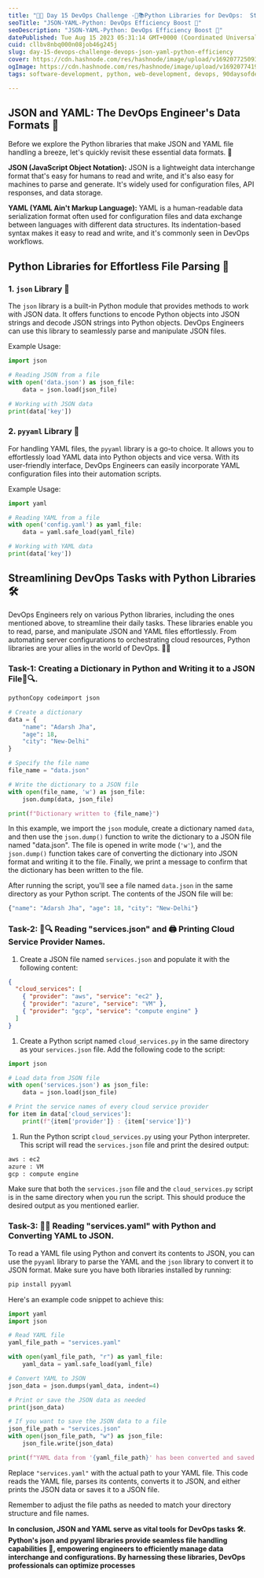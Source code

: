 ```yaml
---
title: "🚀📅 Day 15 DevOps Challenge -🐍📚Python Libraries for DevOps:  Streamlining JSON and YAML Handling with Ease 🚀"
seoTitle: "JSON-YAML-Python: DevOps Efficiency Boost 🚀"
seoDescription: "JSON-YAML-Python: DevOps Efficiency Boost 🚀"
datePublished: Tue Aug 15 2023 05:31:14 GMT+0000 (Coordinated Universal Time)
cuid: cllbv8nbq000n08job46g245j
slug: day-15-devops-challenge-devops-json-yaml-python-efficiency
cover: https://cdn.hashnode.com/res/hashnode/image/upload/v1692077250930/03f263a4-74ae-4d3b-80f4-73c937315c33.png
ogImage: https://cdn.hashnode.com/res/hashnode/image/upload/v1692077419912/65f48790-3bf0-4298-a558-97c061a2584d.png
tags: software-development, python, web-development, devops, 90daysofdevops

---
```


## JSON and YAML: The DevOps Engineer's Data Formats 📄

Before we explore the Python libraries that make JSON and YAML file handling a breeze, let's quickly revisit these essential data formats. 📝

**JSON (JavaScript Object Notation):** JSON is a lightweight data interchange format that's easy for humans to read and write, and it's also easy for machines to parse and generate. It's widely used for configuration files, API responses, and data storage.

**YAML (YAML Ain't Markup Language):** YAML is a human-readable data serialization format often used for configuration files and data exchange between languages with different data structures. Its indentation-based syntax makes it easy to read and write, and it's commonly seen in DevOps workflows.

## Python Libraries for Effortless File Parsing 📂

### **1\.** `json` Library 📜

The `json` library is a built-in Python module that provides methods to work with JSON data. It offers functions to encode Python objects into JSON strings and decode JSON strings into Python objects. DevOps Engineers can use this library to seamlessly parse and manipulate JSON files.

Example Usage:

```python
import json

# Reading JSON from a file
with open('data.json') as json_file:
    data = json.load(json_file)

# Working with JSON data
print(data['key'])
```

### **2\.** `pyyaml` Library 🧀

For handling YAML files, the `pyyaml` library is a go-to choice. It allows you to effortlessly load YAML data into Python objects and vice versa. With its user-friendly interface, DevOps Engineers can easily incorporate YAML configuration files into their automation scripts.

Example Usage:

```python
import yaml

# Reading YAML from a file
with open('config.yaml') as yaml_file:
    data = yaml.safe_load(yaml_file)

# Working with YAML data
print(data['key'])
```

## Streamlining DevOps Tasks with Python Libraries 🛠️

DevOps Engineers rely on various Python libraries, including the ones mentioned above, to streamline their daily tasks. These libraries enable you to read, parse, and manipulate JSON and YAML files effortlessly. From automating server configurations to orchestrating cloud resources, Python libraries are your allies in the world of DevOps. 💪🤖

### **Task-1:** Creating a Dictionary in Python and Writing it to a JSON File📄🔍.

```python
pythonCopy codeimport json

# Create a dictionary
data = {
    "name": "Adarsh Jha",
    "age": 18,
    "city": "New-Delhi"
}

# Specify the file name
file_name = "data.json"

# Write the dictionary to a JSON file
with open(file_name, 'w') as json_file:
    json.dump(data, json_file)

print(f"Dictionary written to {file_name}")
```

In this example, we import the `json` module, create a dictionary named `data`, and then use the `json.dump()` function to write the dictionary to a JSON file named "data.json". The file is opened in write mode (`'w'`), and the `json.dump()` function takes care of converting the dictionary into JSON format and writing it to the file. Finally, we print a message to confirm that the dictionary has been written to the file.

After running the script, you'll see a file named `data.json` in the same directory as your Python script. The contents of the JSON file will be:

```python
{"name": "Adarsh Jha", "age": 18, "city": "New-Delhi"}
```

### **Task-2:** 📄🔍 Reading "services.json" and 🖨️ Printing Cloud Service Provider Names.

1. Create a JSON file named `services.json` and populate it with the following content:
    

```json
{
  "cloud_services": [
    { "provider": "aws", "service": "ec2" },
    { "provider": "azure", "service": "VM" },
    { "provider": "gcp", "service": "compute engine" }
  ]
}
```

1. Create a Python script named `cloud_services.py` in the same directory as your `services.json` file. Add the following code to the script:
    

```python
import json

# Load data from JSON file
with open('services.json') as json_file:
    data = json.load(json_file)

# Print the service names of every cloud service provider
for item in data['cloud_services']:
    print(f"{item['provider']} : {item['service']}")
```

1. Run the Python script `cloud_services.py` using your Python interpreter. This script will read the `services.json` file and print the desired output:
    

```python
aws : ec2
azure : VM
gcp : compute engine
```

Make sure that both the `services.json` file and the `cloud_services.py` script is in the same directory when you run the script. This should produce the desired output as you mentioned earlier.

### **Task-3:** 📝🐍 Reading "services.yaml" with Python and Converting YAML to JSON.

To read a YAML file using Python and convert its contents to JSON, you can use the `pyyaml` library to parse the YAML and the `json` library to convert it to JSON format. Make sure you have both libraries installed by running:

```python
pip install pyyaml
```

Here's an example code snippet to achieve this:

```python
import yaml
import json

# Read YAML file
yaml_file_path = "services.yaml"

with open(yaml_file_path, "r") as yaml_file:
    yaml_data = yaml.safe_load(yaml_file)

# Convert YAML to JSON
json_data = json.dumps(yaml_data, indent=4)

# Print or save the JSON data as needed
print(json_data)

# If you want to save the JSON data to a file
json_file_path = "services.json"
with open(json_file_path, "w") as json_file:
    json_file.write(json_data)

print(f"YAML data from '{yaml_file_path}' has been converted and saved to '{json_file_path}'.")
```

Replace `"services.yaml"` with the actual path to your YAML file. This code reads the YAML file, parses its contents, converts it to JSON, and either prints the JSON data or saves it to a JSON file.

Remember to adjust the file paths as needed to match your directory structure and file names.

**In conclusion, JSON and YAML serve as vital tools for DevOps tasks 🛠️. Python's json and pyyaml libraries provide seamless file handling capabilities 📂, empowering engineers to efficiently manage data interchange and configurations. By harnessing these libraries, DevOps professionals can optimize processes**